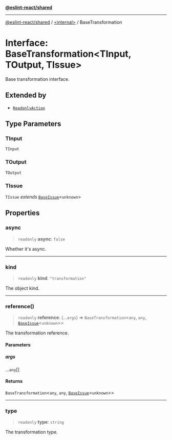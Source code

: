 [**@eslint-react/shared**](../../README.md)

***

[@eslint-react/shared](../../README.md) / [\<internal\>](../README.md) / BaseTransformation

# Interface: BaseTransformation\<TInput, TOutput, TIssue\>

Base transformation interface.

## Extended by

- [`ReadonlyAction`](ReadonlyAction.md)

## Type Parameters

### TInput

`TInput`

### TOutput

`TOutput`

### TIssue

`TIssue` *extends* [`BaseIssue`](BaseIssue.md)\<`unknown`\>

## Properties

### async

> `readonly` **async**: `false`

Whether it's async.

***

### kind

> `readonly` **kind**: `"transformation"`

The object kind.

***

### reference()

> `readonly` **reference**: (...`args`) => `BaseTransformation`\<`any`, `any`, [`BaseIssue`](BaseIssue.md)\<`unknown`\>\>

The transformation reference.

#### Parameters

##### args

...`any`[]

#### Returns

`BaseTransformation`\<`any`, `any`, [`BaseIssue`](BaseIssue.md)\<`unknown`\>\>

***

### type

> `readonly` **type**: `string`

The transformation type.
